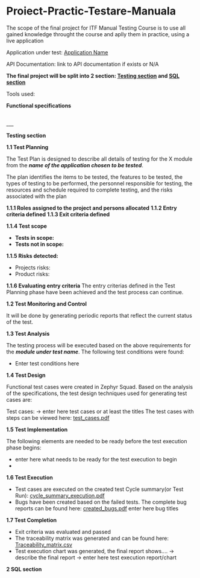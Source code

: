 # Proiect-Practic-Testare-Manuala
The scope of the final project for ITF Manual Testing Course is to use all gained knowledge throught the course and aplly them in practice, using a live application

Application under test: [Application Name](https://www.google.com)

API Documentation: link to API documentation if exists or N/A

**The final project will be split into 2 section: [Testing section]() and  [SQL section]()**

Tools used:

**Functional specifications**

<br>
___
</br>

**Testing section**

**1.1 Test Planning**

The Test Plan is designed to describe all details of testing for the X module from the ***name of the application chosen to be tested***.

The plan identifies the items to be tested, the features to be tested, the types of testing to be performed, the personnel responsible for testing, the resources and schedule required to complete testing, and the risks associated with the plan

**1.1.1 Roles assigned to the project and persons allocated**
**1.1.2 Entry criteria defined**
**1.1.3 Exit criteria defined**

**1.1.4 Test scope**
 - **Tests in scope:**
 - **Tests not in scope:**

**1.1.5 Risks detected:**
 - Projects risks:
 - Product risks:

**1.1.6 Evaluating entry criteria**
The entry criterias defined in the Test Planning phase have been achieved and the test process can continue.


**1.2 Test Monitoring and Control**

It will be done by generating periodic reports that reflect the current status of the test.

**1.3 Test Analysis**

The testing process will be executed based on the above requirements for the ***module under test name***. The following test conditions were found:

 - Enter test conditions here

**1.4 Test Design**

Functional test cases were created in Zephyr Squad. Based on the analysis of the specifications, the test design techniques used for generating test cases are: 

Test cases: -> enter here test cases or at least the titles
The test cases with steps can be viewed here: [test_cases.pdf]()

**1.5 Test Implementation**

The following elements are needed to be ready before the test execution phase begins:

 - enter here what needs to be ready for the test execution to begin
 - 
**1.6 Test Execution**

 - Test cases are executed on the created test Cycle summary(or Test Run): [cycle_summary_execution.pdf]()
 - Bugs have been created based on the failed tests. The complete bug reports can be found here: [created_bugs.pdf]()
enter here bug titles

**1.7 Test Completion**
 - Exit criteria was evaluated and passed
 - The traceability matrix was generated and can be found here: [Traceability_matrix.csv]()
 - Test execution chart was generated, the final report shows.... -> describe the final report
 -> enter here test execution report/chart


**2 SQL section**



